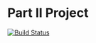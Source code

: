 # Part II Project
[![Build Status](https://travis-ci.org/CraigFe/project.svg?branch=master)](https://travis-ci.org/CraigFe/project)
